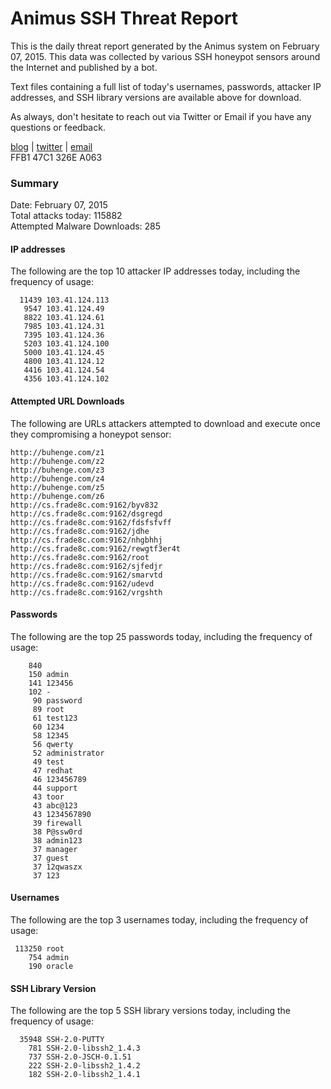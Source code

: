 # Animus SSH Threat Report

This is the daily threat report generated by the Animus system on February 07, 2015. This data was collected by various SSH honeypot sensors around the Internet and published by a bot.  

Text files containing a full list of today's usernames, passwords, attacker IP addresses, and SSH library versions are available above for download.  

As always, don't hesitate to reach out via Twitter or Email if you have any questions or feedback.  

[blog](http://morris.guru) | [twitter](https://twitter.com/andrew___morris) | [email](mailto:andrew@morris.guru)  
FFB1 47C1 326E A063  

### Summary

Date: February 07, 2015  
Total attacks today: 115882  
Attempted Malware Downloads: 285 

#### IP addresses
The following are the top 10 attacker IP addresses today, including the frequency of usage:
```
  11439 103.41.124.113
   9547 103.41.124.49
   8822 103.41.124.61
   7985 103.41.124.31
   7395 103.41.124.36
   5203 103.41.124.100
   5000 103.41.124.45
   4800 103.41.124.12
   4416 103.41.124.54
   4356 103.41.124.102
```

#### Attempted URL Downloads
The following are URLs attackers attempted to download and execute once they compromising a honeypot sensor:
```
http://buhenge.com/z1
http://buhenge.com/z2
http://buhenge.com/z3
http://buhenge.com/z4
http://buhenge.com/z5
http://buhenge.com/z6
http://cs.frade8c.com:9162/byv832
http://cs.frade8c.com:9162/dsgregd
http://cs.frade8c.com:9162/fdsfsfvff
http://cs.frade8c.com:9162/jdhe
http://cs.frade8c.com:9162/nhgbhhj
http://cs.frade8c.com:9162/rewgtf3er4t
http://cs.frade8c.com:9162/root
http://cs.frade8c.com:9162/sjfedjr
http://cs.frade8c.com:9162/smarvtd
http://cs.frade8c.com:9162/udevd
http://cs.frade8c.com:9162/vrgshth
```

#### Passwords
The following are the top 25 passwords today, including the frequency of usage:
```
    840 
    150 admin
    141 123456
    102 -
     90 password
     89 root
     61 test123
     60 1234
     58 12345
     56 qwerty
     52 administrator
     49 test
     47 redhat
     46 123456789
     44 support
     43 toor
     43 abc@123
     43 1234567890
     39 firewall
     38 P@ssw0rd
     38 admin123
     37 manager
     37 guest
     37 12qwaszx
     37 123
```

#### Usernames
The following are the top 3 usernames today, including the frequency of usage:
```
 113250 root
    754 admin
    190 oracle
```

#### SSH Library Version
The following are the top 5 SSH library versions today, including the frequency of usage:
```
  35948 SSH-2.0-PUTTY
    781 SSH-2.0-libssh2_1.4.3
    737 SSH-2.0-JSCH-0.1.51
    222 SSH-2.0-libssh2_1.4.2
    182 SSH-2.0-libssh2_1.4.1
```

